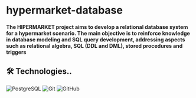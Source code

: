 # hypermarket-database

#### The HIPERMARKET project aims to develop a relational database system for a hypermarket scenario. The main objective is to reinforce knowledge in database modeling and SQL query development, addressing aspects such as relational algebra, SQL (DDL and DML), stored procedures and triggers

## 🛠️ Technologies..

![PostgreSQL](https://img.shields.io/badge/PostgreSQL-316192?style=for-the-badge&logo=postgresql&logoColor=white)
![Git](https://img.shields.io/badge/Git-F05032?style=for-the-badge&logo=git&logoColor=white)
![GitHub](https://img.shields.io/badge/GitHub-181717?style=for-the-badge&logo=github&logoColor=white)
